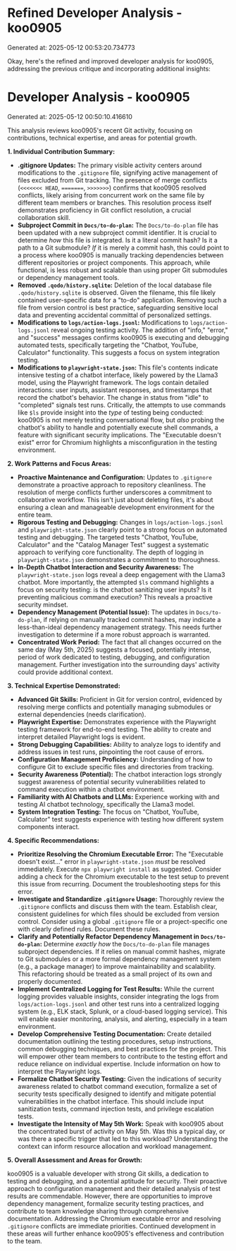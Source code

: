 # Refined Developer Analysis - koo0905
Generated at: 2025-05-12 00:53:20.734773

Okay, here's the refined and improved developer analysis for koo0905, addressing the previous critique and incorporating additional insights:

# Developer Analysis - koo0905
Generated at: 2025-05-12 00:50:10.416610

This analysis reviews koo0905's recent Git activity, focusing on contributions, technical expertise, and areas for potential growth.

**1. Individual Contribution Summary:**

*   **.gitignore Updates:**  The primary visible activity centers around modifications to the `.gitignore` file, signifying active management of files excluded from Git tracking. The presence of merge conflicts (`<<<<<<< HEAD`, `=======`, `>>>>>>>`) confirms that koo0905 resolved conflicts, likely arising from concurrent work on the same file by different team members or branches. This resolution process itself demonstrates proficiency in Git conflict resolution, a crucial collaboration skill.
*   **Subproject Commit in `Docs/to-do-plan`:**  The `Docs/to-do-plan` file has been updated with a new subproject commit identifier. It is crucial to determine *how* this file is integrated. Is it a literal commit hash? Is it a path to a Git submodule? *If* it is merely a commit hash, this could point to a process where koo0905 is manually tracking dependencies between different repositories or project components. This approach, while functional, is less robust and scalable than using proper Git submodules or dependency management tools.
*   **Removed `.qodo/history.sqlite`:** Deletion of the local database file `.qodo/history.sqlite` is observed. Given the filename, this file likely contained user-specific data for a "to-do" application.  Removing such a file from version control is best practice, safeguarding sensitive local data and preventing accidental committal of personalized settings.
*   **Modifications to `logs/action-logs.jsonl`:** Modifications to `logs/action-logs.jsonl` reveal ongoing testing activity. The addition of "info," "error," and "success" messages confirms koo0905 is executing and debugging automated tests, specifically targeting the "Chatbot, YouTube, Calculator" functionality. This suggests a focus on system integration testing.
*   **Modifications to `playwright-state.json`:** This file's contents indicate intensive testing of a chatbot interface, likely powered by the Llama3 model, using the Playwright framework.  The logs contain detailed interactions: user inputs, assistant responses, and timestamps that record the chatbot's behavior. The change in status from "idle" to "completed" signals test runs. Critically, the attempts to use commands like `$ls` provide insight into the *type* of testing being conducted: koo0905 is not merely testing conversational flow, but *also* probing the chatbot's ability to handle and potentially execute shell commands, a feature with significant security implications. The "Executable doesn't exist" error for Chromium highlights a misconfiguration in the testing environment.

**2. Work Patterns and Focus Areas:**

*   **Proactive Maintenance and Configuration:** Updates to `.gitignore` demonstrate a proactive approach to repository cleanliness. The resolution of merge conflicts further underscores a commitment to collaborative workflow.  This isn't just about deleting files, it's about ensuring a clean and manageable development environment for the entire team.
*   **Rigorous Testing and Debugging:** Changes in `logs/action-logs.jsonl` and `playwright-state.json` clearly point to a strong focus on automated testing and debugging. The targeted tests "Chatbot, YouTube, Calculator" and the "Catalog Manager Test" suggest a systematic approach to verifying core functionality. The depth of logging in `playwright-state.json` demonstrates a commitment to thoroughness.
*   **In-Depth Chatbot Interaction and Security Awareness:** The `playwright-state.json` logs reveal a deep engagement with the Llama3 chatbot. More importantly, the attempted `$ls` command highlights a focus on security testing: is the chatbot sanitizing user inputs? Is it preventing malicious command execution? This reveals a proactive security mindset.
*   **Dependency Management (Potential Issue):**  The updates in `Docs/to-do-plan`, if relying on manually tracked commit hashes, may indicate a less-than-ideal dependency management strategy. This needs further investigation to determine if a more robust approach is warranted.
*   **Concentrated Work Period:**  The fact that all changes occurred on the same day (May 5th, 2025) suggests a focused, potentially intense, period of work dedicated to testing, debugging, and configuration management. Further investigation into the surrounding days' activity could provide additional context.

**3. Technical Expertise Demonstrated:**

*   **Advanced Git Skills:** Proficient in Git for version control, evidenced by resolving merge conflicts and potentially managing submodules or external dependencies (needs clarification).
*   **Playwright Expertise:** Demonstrates experience with the Playwright testing framework for end-to-end testing. The ability to create and interpret detailed Playwright logs is evident.
*   **Strong Debugging Capabilities:**  Ability to analyze logs to identify and address issues in test runs, pinpointing the root cause of errors.
*   **Configuration Management Proficiency:**  Understanding of how to configure Git to exclude specific files and directories from tracking.
*   **Security Awareness (Potential):** The chatbot interaction logs strongly suggest awareness of potential security vulnerabilities related to command execution within a chatbot environment.
*   **Familiarity with AI Chatbots and LLMs:**  Experience working with and testing AI chatbot technology, specifically the Llama3 model.
*   **System Integration Testing:** The focus on "Chatbot, YouTube, Calculator" test suggests experience with testing how different system components interact.

**4. Specific Recommendations:**

*   **Prioritize Resolving the Chromium Executable Error:**  The "Executable doesn't exist..." error in `playwright-state.json` *must* be resolved immediately. Execute `npx playwright install` as suggested. Consider adding a check for the Chromium executable to the test setup to prevent this issue from recurring. Document the troubleshooting steps for this error.
*   **Investigate and Standardize `.gitignore` Usage:**  Thoroughly review the `.gitignore` conflicts and discuss them with the team. Establish clear, consistent guidelines for which files should be excluded from version control. Consider using a global `.gitignore` file or a project-specific one with clearly defined rules. Document these rules.
*   **Clarify and Potentially Refactor Dependency Management in `Docs/to-do-plan`:**  Determine *exactly how* the `Docs/to-do-plan` file manages subproject dependencies. If it relies on manual commit hashes, migrate to Git submodules or a more formal dependency management system (e.g., a package manager) to improve maintainability and scalability. This refactoring should be treated as a small project of its own and properly documented.
*   **Implement Centralized Logging for Test Results:**  While the current logging provides valuable insights, consider integrating the logs from `logs/action-logs.jsonl` and other test runs into a centralized logging system (e.g., ELK stack, Splunk, or a cloud-based logging service). This will enable easier monitoring, analysis, and alerting, especially in a team environment.
*   **Develop Comprehensive Testing Documentation:**  Create detailed documentation outlining the testing procedures, setup instructions, common debugging techniques, and best practices for the project. This will empower other team members to contribute to the testing effort and reduce reliance on individual expertise. Include information on how to interpret the Playwright logs.
*   **Formalize Chatbot Security Testing:**  Given the indications of security awareness related to chatbot command execution, formalize a set of security tests specifically designed to identify and mitigate potential vulnerabilities in the chatbot interface. This should include input sanitization tests, command injection tests, and privilege escalation tests.
*   **Investigate the Intensity of May 5th Work:** Speak with koo0905 about the concentrated burst of activity on May 5th. Was this a typical day, or was there a specific trigger that led to this workload? Understanding the context can inform resource allocation and workload management.

**5. Overall Assessment and Areas for Growth:**

koo0905 is a valuable developer with strong Git skills, a dedication to testing and debugging, and a potential aptitude for security. Their proactive approach to configuration management and their detailed analysis of test results are commendable. However, there are opportunities to improve dependency management, formalize security testing practices, and contribute to team knowledge sharing through comprehensive documentation. Addressing the Chromium executable error and resolving `.gitignore` conflicts are immediate priorities. Continued development in these areas will further enhance koo0905's effectiveness and contribution to the team.
